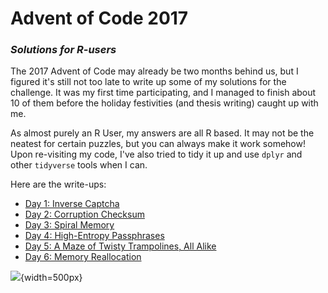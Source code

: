 # Advent of Code 2017
### _Solutions for R-users_

The 2017 Advent of Code may already be two months behind us, but I figured it's still not too late to write up some of my solutions for the challenge. It was my first time participating, and I managed to finish about 10 of them before the holiday festivities (and thesis writing) caught up with me.

As almost purely an R User, my answers are all R based. It may not be the neatest for certain puzzles, but you can always make it work somehow! Upon re-visiting my code, I've also tried to tidy it up and use `dplyr` and other `tidyverse` tools when I can.

Here are the write-ups:

- [Day 1: Inverse Captcha](https://github.com/isteves/advent_of_code_2017/blob/master/01_captcha.md)
- [Day 2: Corruption Checksum](https://github.com/isteves/advent_of_code_2017/blob/master/02_checksum.md)
- [Day 3: Spiral Memory](https://github.com/isteves/advent_of_code_2017/blob/master/03_spiral.md)
- [Day 4: High-Entropy Passphrases](https://github.com/isteves/advent_of_code_2017/blob/master/04_passphrase.md)
- [Day 5: A Maze of Twisty Trampolines, All Alike](https://github.com/isteves/advent_of_code_2017/blob/master/05_trampoline.md)
- [Day 6: Memory Reallocation](https://github.com/isteves/advent_of_code_2017/blob/master/06_reallocation.md)

![](https://github.com/isteves/advent_of_code_2017/blob/master/pics/aoc.PNG?raw=true){width=500px}
